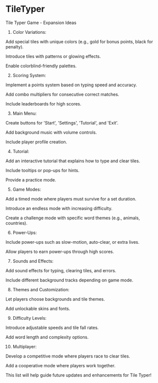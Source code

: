 # TileTyper
Tile Typer Game - Expansion Ideas

1. Color Variations:

Add special tiles with unique colors (e.g., gold for bonus points, black for penalty).

Introduce tiles with patterns or glowing effects.

Enable colorblind-friendly palettes.

2. Scoring System:

Implement a points system based on typing speed and accuracy.

Add combo multipliers for consecutive correct matches.

Include leaderboards for high scores.

3. Main Menu:

Create buttons for 'Start', 'Settings', 'Tutorial', and 'Exit'.

Add background music with volume controls.

Include player profile creation.

4. Tutorial:

Add an interactive tutorial that explains how to type and clear tiles.

Include tooltips or pop-ups for hints.

Provide a practice mode.

5. Game Modes:

Add a timed mode where players must survive for a set duration.

Introduce an endless mode with increasing difficulty.

Create a challenge mode with specific word themes (e.g., animals, countries).

6. Power-Ups:

Include power-ups such as slow-motion, auto-clear, or extra lives.

Allow players to earn power-ups through high scores.

7. Sounds and Effects:

Add sound effects for typing, clearing tiles, and errors.

Include different background tracks depending on game mode.

8. Themes and Customization:

Let players choose backgrounds and tile themes.

Add unlockable skins and fonts.

9. Difficulty Levels:

Introduce adjustable speeds and tile fall rates.

Add word length and complexity options.

10. Multiplayer:

Develop a competitive mode where players race to clear tiles.

Add a cooperative mode where players work together.

This list will help guide future updates and enhancements for Tile Typer!

